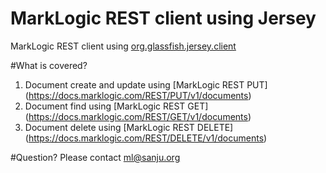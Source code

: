 # MarkLogic REST client using Jersey

MarkLogic REST client using [org.glassfish.jersey.client](https://mvnrepository.com/artifact/org.glassfish.jersey.core/jersey-client/2.22.3)

#What is covered? 
1. Document create and update using [MarkLogic REST PUT] (https://docs.marklogic.com/REST/PUT/v1/documents)
2. Document find using [MarkLogic REST GET] (https://docs.marklogic.com/REST/GET/v1/documents) 
3. Document delete using [MarkLogic REST DELETE] (https://docs.marklogic.com/REST/DELETE/v1/documents) 

#Question? 
Please contact ml@sanju.org
